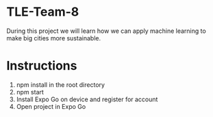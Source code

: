 # TLE-Team-8
During this project we will learn how we can apply machine learning to make big cities more sustainable.


# Instructions

1. npm install in the root directory
2. npm start
3. Install Expo Go on device and register for account
4. Open project in Expo Go
